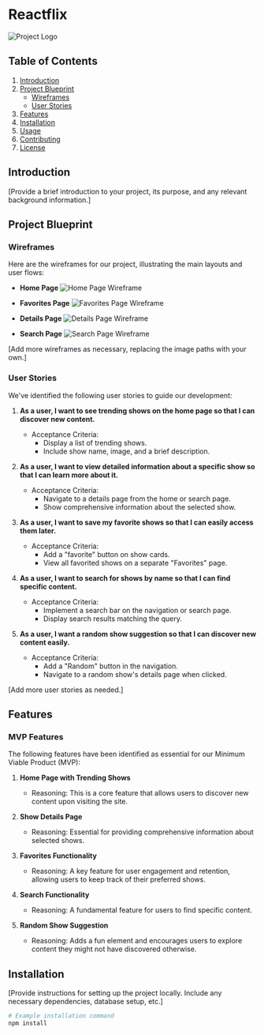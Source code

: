 # Reactflix

![Project Logo](images/logo.png)

## Table of Contents

1. [Introduction](#introduction)
2. [Project Blueprint](#project-blueprint)
   - [Wireframes](#wireframes)
   - [User Stories](#user-stories)
3. [Features](#features)
4. [Installation](#installation)
5. [Usage](#usage)
6. [Contributing](#contributing)
7. [License](#license)

## Introduction

[Provide a brief introduction to your project, its purpose, and any relevant background information.]

## Project Blueprint

### Wireframes

Here are the wireframes for our project, illustrating the main layouts and user flows:

- **Home Page**
  ![Home Page Wireframe](wireframes/home-page.png)

- **Favorites Page**
  ![Favorites Page Wireframe](wireframes/favorites-page.png)

- **Details Page**
  ![Details Page Wireframe](wireframes/details-page.png)

- **Search Page**
  ![Search Page Wireframe](wireframes/search-page.png)

[Add more wireframes as necessary, replacing the image paths with your own.]

### User Stories

We've identified the following user stories to guide our development:

1. **As a user, I want to see trending shows on the home page so that I can discover new content.**
   - Acceptance Criteria:
     - Display a list of trending shows.
     - Include show name, image, and a brief description.

2. **As a user, I want to view detailed information about a specific show so that I can learn more about it.**
   - Acceptance Criteria:
     - Navigate to a details page from the home or search page.
     - Show comprehensive information about the selected show.

3. **As a user, I want to save my favorite shows so that I can easily access them later.**
   - Acceptance Criteria:
     - Add a "favorite" button on show cards.
     - View all favorited shows on a separate "Favorites" page.

4. **As a user, I want to search for shows by name so that I can find specific content.**
   - Acceptance Criteria:
     - Implement a search bar on the navigation or search page.
     - Display search results matching the query.

5. **As a user, I want a random show suggestion so that I can discover new content easily.**
   - Acceptance Criteria:
     - Add a "Random" button in the navigation.
     - Navigate to a random show's details page when clicked.

[Add more user stories as needed.]

## Features

### MVP Features

The following features have been identified as essential for our Minimum Viable Product (MVP):

1. **Home Page with Trending Shows**
   - Reasoning: This is a core feature that allows users to discover new content upon visiting the site.

2. **Show Details Page**
   - Reasoning: Essential for providing comprehensive information about selected shows.

3. **Favorites Functionality**
   - Reasoning: A key feature for user engagement and retention, allowing users to keep track of their preferred shows.

4. **Search Functionality**
   - Reasoning: A fundamental feature for users to find specific content.

5. **Random Show Suggestion**
   - Reasoning: Adds a fun element and encourages users to explore content they might not have discovered otherwise.

## Installation

[Provide instructions for setting up the project locally. Include any necessary dependencies, database setup, etc.]

```bash
# Example installation command
npm install
